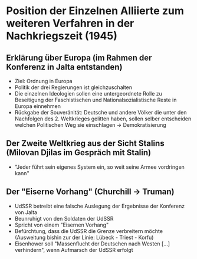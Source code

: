 Position der Einzelnen Alliierte zum weiteren Verfahren in der Nachkriegszeit (1945)
====================================================================================

Erklärung über Europa (im Rahmen der Konferenz in Jalta entstanden)
-------------------------------------------------------------------

-   Ziel: Ordnung in Europa
-   Politik der drei Regierungen ist gleichzuschalten
-   Die einzelnen Ideologien sollen eine untergeordnete Rolle zu
    Beseitigung der Faschistischen und Nationalsozialistische Reste in
    Europa einnehmen
-   Rückgabe der Souveränität: Deutsche und andere Völker die unter den
    Nachfolgen des 2. Weltkrieges gelitten haben, sollen selber
    entscheiden welchen Politischen Weg sie einschlagen →
    Demokratisierung

Der Zweite Weltkrieg aus der Sicht Stalins (Milovan Djilas im Gespräch mit Stalin)
----------------------------------------------------------------------------------

-   "Jeder führt sein eigenes System ein, so weit seine Armee vordringen
    kann"

Der "Eiserne Vorhang" (Churchill → Truman)
------------------------------------------

-   UdSSR betreibt eine falsche Auslegung der Ergebnisse der Konferenz
    von Jalta
-   Beunruhigt von den Soldaten der UdSSR
-   Spricht von einem "Eisernen Vorhang"
-   Befürchtung, dass die UdSSR die Grenze verbreitern möchte
    (Ausweitung bishin zur der Linie: Lübeck - Triest - Korfu)
-   Eisenhower soll "Massenflucht der Deutschen nach Westen [...]
    verhindern", wenn Aufmarsch der UdSSR erfolgt

